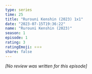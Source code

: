 ```yaml
---
type: series
time: 25
title: "Rurouni Kenshin (2023) 1x1"
date: "2023-07-15T19:36:22"
name: "Rurouni Kenshin (2023)"
season: 1
episode: 1
rating: 3
ratingEmoji: ⭐️⭐️⭐️
share: false
---
```


*[No review was written for this episode]*
